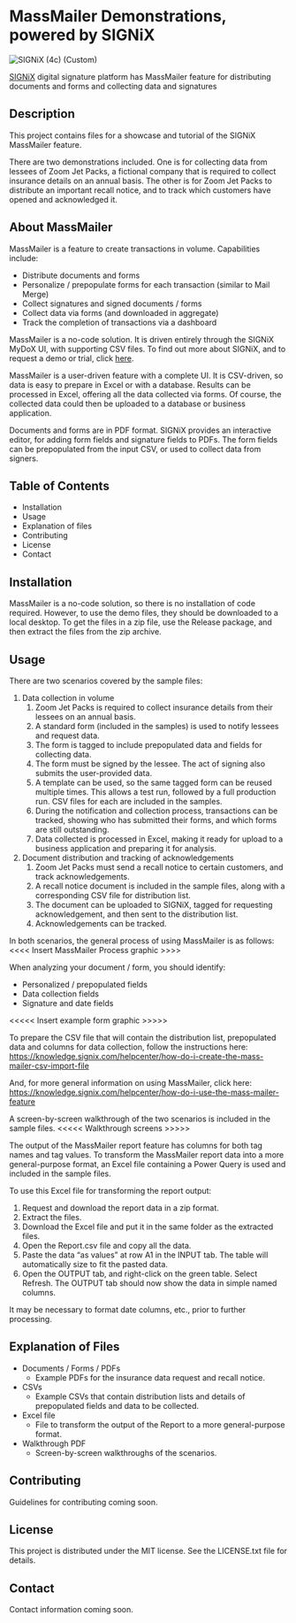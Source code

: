 # MassMailer Demonstrations, powered by SIGNiX
![SIGNiX (4c) (Custom)](https://github.com/user-attachments/assets/af5bbf18-ee52-41b3-9637-cd28c5537ac4)

[SIGNiX](https://www.signix.com/) digital signature platform has MassMailer feature for distributing documents and forms and collecting data and signatures


## Description
This project contains files for a showcase and tutorial of the SIGNiX MassMailer feature.

There are two demonstrations included. One is for collecting data from lessees of Zoom Jet Packs,
a fictional company that is required to collect insurance details on an annual basis. The other is
for Zoom Jet Packs to distribute an important recall notice, and to track which customers have 
opened and acknowledged it.

## About MassMailer
MassMailer is a feature to create transactions in volume. Capabilities include:
* Distribute documents and forms
* Personalize / prepopulate forms for each transaction (similar to Mail Merge)
* Collect signatures and signed documents / forms
* Collect data via forms (and downloaded in aggregate)
* Track the completion of transactions via a dashboard

MassMailer is a no-code solution. It is driven entirely through the SIGNiX MyDoX UI, with supporting CSV files.
To find out more about SIGNiX, and to request a demo or trial, click [here](https://www.signix.com/).

MassMailer is a user-driven feature with a complete UI. It is CSV-driven, so data is easy to
prepare in Excel or with a database. Results can be processed in Excel, offering all the data
collected via forms. Of course, the collected data could then be uploaded to a database or 
business application.

Documents and forms are in PDF format. SIGNiX provides an interactive editor, for adding
form fields and signature fields to PDFs. The form fields can be prepopulated from the input
CSV, or used to collect data from signers.

## Table of Contents
- Installation
- Usage
- Explanation of files
- Contributing
- License
- Contact

## Installation
MassMailer is a no-code solution, so there is no installation of code required. However, to use
the demo files, they should be downloaded to a local desktop. To get the files in a zip file,
use the Release package, and then extract the files from the zip archive.

## Usage
There are two scenarios covered by the sample files:
1. Data collection in volume
   1. Zoom Jet Packs is required to collect insurance details from their lessees on an annual basis.
   2. A standard form (included in the samples) is used to notify lessees and request data.
   3. The form is tagged to include prepopulated data and fields for collecting data.
   4. The form must be signed by the lessee. The act of signing also submits the user-provided data.
   5. A template can be used, so the same tagged form can be reused multiple times. This allows a test run, followed by a full production run. CSV files for each are included in the samples.
   6. During the notification and collection process, transactions can be tracked, showing who has submitted their forms, and which forms are still outstanding.
   7. Data collected is processed in Excel, making it ready for upload to a business application and preparing it for analysis.
2. Document distribution and tracking of acknowledgements
   1. Zoom Jet Packs must send a recall notice to certain customers, and track acknowledgements.
   2. A recall notice document is included in the sample files, along with a corresponding CSV file for distribution list.
   3. The document can be uploaded to SIGNiX, tagged for requesting acknowledgement, and then sent to the distribution list.
   4. Acknowledgements can be tracked.

In both scenarios, the general process of using MassMailer is as follows:
<<<< Insert MassMailer Process graphic >>>>

When analyzing your document / form, you should identify:
- Personalized / prepopulated fields
- Data collection fields
- Signature and date fields

<<<<< Insert example form graphic >>>>>

To prepare the CSV file that will contain the distribution list, prepopulated data and columns for data collection, follow the instructions here:
https://knowledge.signix.com/helpcenter/how-do-i-create-the-mass-mailer-csv-import-file 

And, for more general information on using MassMailer, click here:
https://knowledge.signix.com/helpcenter/how-do-i-use-the-mass-mailer-feature

A screen-by-screen walkthrough of the two scenarios is included in the sample files.
<<<<< Walkthrough screens >>>>>

The output of the MassMailer report feature has columns for both tag names and tag values. To transform the MassMailer 
report data into a more general-purpose format, an Excel file containing a Power Query is used and included in the sample files.

To use this Excel file for transforming the report output:
1. Request and download the report data in a zip format.
2. Extract the files.
3. Download the Excel file and put it in the same folder as the extracted files.
4. Open the Report.csv file and copy all the data.
5. Paste the data “as values” at row A1 in the INPUT tab. The table will automatically size to fit the pasted data.
6. Open the OUTPUT tab, and right-click on the green table. Select Refresh. The OUTPUT tab should now show the data in simple named columns.

It may be necessary to format date columns, etc., prior to further processing.

## Explanation of Files
- Documents / Forms / PDFs
  - Example PDFs for the insurance data request and recall notice.
- CSVs
  - Example CSVs that contain distribution lists and details of prepopulated fields and data to be collected.
- Excel file
  - File to transform the output of the Report to a more general-purpose format.
- Walkthrough PDF
  - Screen-by-screen walkthroughs of the scenarios.

## Contributing
Guidelines for contributing coming soon.

## License
This project is distributed under the MIT license. See the LICENSE.txt file for details.

## Contact
Contact information coming soon.

